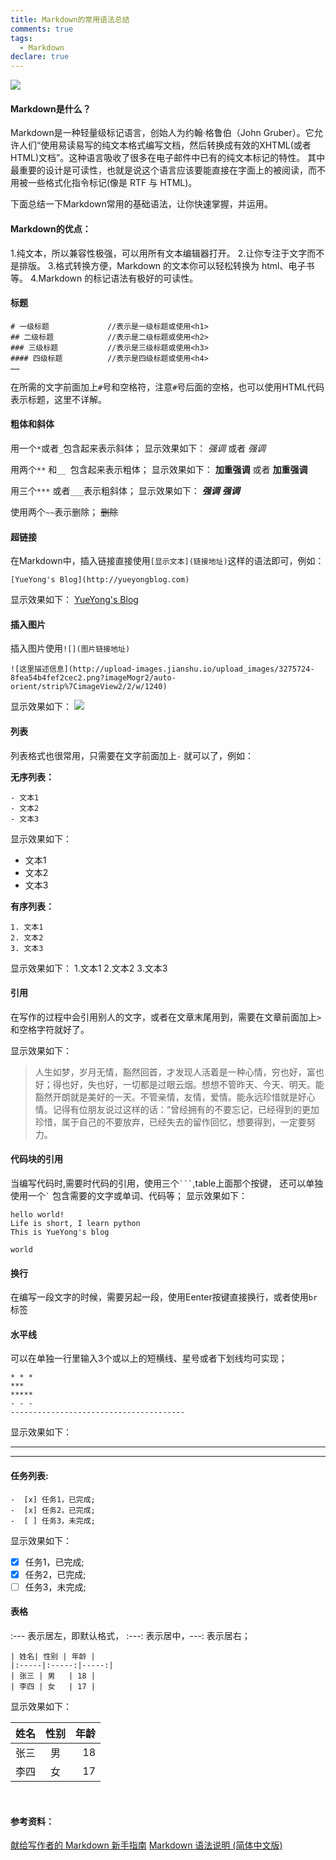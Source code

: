 ```yaml
---
title: Markdown的常用语法总结
comments: true
tags:
  - Markdown
declare: true
---
```


![](http://upload-images.jianshu.io/upload_images/3275724-090129e5e0ae2657.png?imageMogr2/auto-orient/strip%7CimageView2/2/w/1240)

<!-- more -->

#### Markdown是什么？

Markdown是一种轻量级标记语言，创始人为约翰·格鲁伯（John Gruber）。它允许人们“使用易读易写的纯文本格式编写文档，然后转换成有效的XHTML(或者HTML)文档”。这种语言吸收了很多在电子邮件中已有的纯文本标记的特性。 其中最重要的设计是可读性，也就是说这个语言应该要能直接在字面上的被阅读，而不用被一些格式化指令标记(像是 RTF 与 HTML)。

下面总结一下Markdown常用的基础语法，让你快速掌握，并运用。

#### Markdown的优点：
1.纯文本，所以兼容性极强，可以用所有文本编辑器打开。
2.让你专注于文字而不是排版。
3.格式转换方便，Markdown 的文本你可以轻松转换为 html、电子书等。
4.Markdown 的标记语法有极好的可读性。

#### 标题
```
# 一级标题             //表示是一级标题或使用<h1>
## 二级标题            //表示是二级标题或使用<h2>
### 三级标题           //表示是三级标题或使用<h3>
#### 四级标题          //表示是四级标题或使用<h4>
……
```

在所需的文字前面加上`#`号和空格符，注意`#`号后面的空格，也可以使用HTML代码表示标题，这里不详解。

#### 粗体和斜体
用一个` * `或者` _ `包含起来表示斜体；
显示效果如下：
*强调*  或者  _强调_

用两个` ** ` 和`__ `包含起来表示粗体；
显示效果如下：
**加重强调** 或者 __加重强调__

用三个` *** ` 或者` ___ `表示粗斜体；
显示效果如下：
***强调***  ___强调___

使用两个` ~~ `表示删除；
~~删除~~

#### 超链接
在Markdown中，插入链接直接使用`[显示文本](链接地址)`这样的语法即可，例如：
```
[YueYong's Blog](http://yueyongblog.com)
```
显示效果如下：
[YueYong's Blog](http://yueyongblog.com)

#### 插入图片
插入图片使用`![](图片链接地址)`
```
![这里描述信息](http://upload-images.jianshu.io/upload_images/3275724-8fea54b4fef2cec2.png?imageMogr2/auto-orient/strip%7CimageView2/2/w/1240)
```
显示效果如下：
![](http://upload-images.jianshu.io/upload_images/3275724-8fea54b4fef2cec2.png?imageMogr2/auto-orient/strip%7CimageView2/2/w/1240)
#### 列表
列表格式也很常用，只需要在文字前面加上`-` 就可以了，例如：

**无序列表：**
```
- 文本1
- 文本2
- 文本3
```
显示效果如下：
- 文本1
- 文本2
- 文本3

**有序列表：**
```
1. 文本1
2. 文本2
3. 文本3
```
显示效果如下：
1.文本1
2.文本2
3.文本3

#### 引用
在写作的过程中会引用别人的文字，或者在文章末尾用到，需要在文章前面加上`>`和空格字符就好了。

显示效果如下：
>人生如梦，岁月无情，豁然回首，才发现人活着是一种心情，穷也好，富也好；得也好，失也好，一切都是过眼云烟。想想不管昨天、今天、明天。能豁然开朗就是美好的一天。不管亲情，友情，爱情。能永远珍惜就是好心情。记得有位朋友说过这样的话：“曾经拥有的不要忘记，已经得到的更加珍惜，属于自己的不要放弃，已经失去的留作回忆，想要得到，一定要努力。

#### 代码块的引用
当编写代码时,需要时代码的引用，使用三个<code>\`\`\`</code>,table上面那个按键，
还可以单独使用一个<code>\`</code> 包含需要的文字或单词、代码等；
显示效果如下：

```
hello world!
Life is short, I learn python
This is YueYong's blog
```

`world`

#### 换行
在编写一段文字的时候，需要另起一段，使用Eenter按键直接换行，或者使用`br`标签

#### 水平线
可以在单独一行里输入3个或以上的短横线、星号或者下划线均可实现；
```
* * *
***
*****
- - -
---------------------------------------
```
显示效果如下：
***

- - -


#### 任务列表:

```
-  [x] 任务1，已完成;
-  [x] 任务2，已完成;
-  [ ] 任务3，未完成;
```

显示效果如下：
- [x] 任务1，已完成;
- [x] 任务2，已完成;
- [ ] 任务3，未完成;

#### 表格

:--- 表示居左，即默认格式， :---: 表示居中，---: 表示居右；

```
| 姓名| 性别 | 年龄 |
|:-----|:-----:|-----:|
| 张三 | 男   | 18 |
| 李四 | 女   | 17 |
```

显示效果如下：

| 姓名| 性别 | 年龄 |
|:-----|:-----:|------:|
| 张三 | 男   | 18 |
| 李四 | 女   | 17 |


<br>

#### 参考资料：
[献给写作者的 Markdown 新手指南](http://www.jianshu.com/p/q81RER#)
[Markdown 语法说明 (简体中文版)](http://wowubuntu.com/markdown/)
